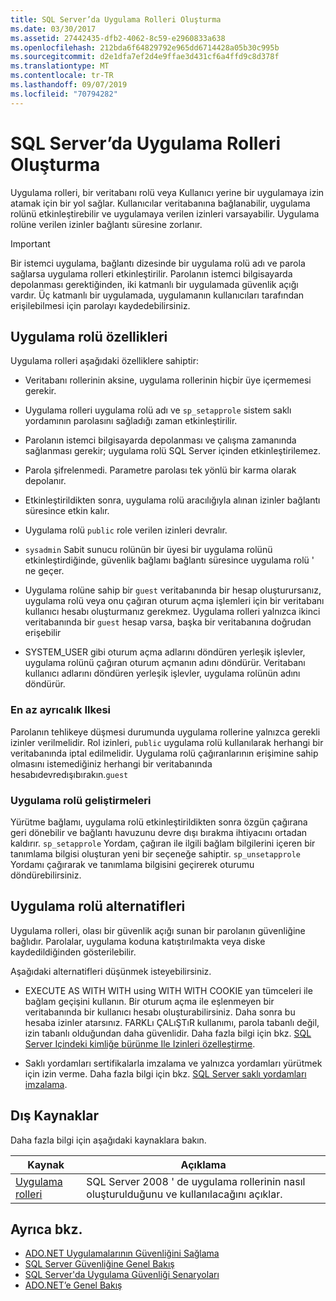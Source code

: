 ```yaml
---
title: SQL Server’da Uygulama Rolleri Oluşturma
ms.date: 03/30/2017
ms.assetid: 27442435-dfb2-4062-8c59-e2960833a638
ms.openlocfilehash: 212bda6f64829792e965dd6714428a05b30c995b
ms.sourcegitcommit: d2e1dfa7ef2d4e9ffae3d431cf6a4ffd9c8d378f
ms.translationtype: MT
ms.contentlocale: tr-TR
ms.lasthandoff: 09/07/2019
ms.locfileid: "70794282"
---
```

# <a name="creating-application-roles-in-sql-server"></a>SQL Server’da Uygulama Rolleri Oluşturma
Uygulama rolleri, bir veritabanı rolü veya Kullanıcı yerine bir uygulamaya izin atamak için bir yol sağlar. Kullanıcılar veritabanına bağlanabilir, uygulama rolünü etkinleştirebilir ve uygulamaya verilen izinleri varsayabilir. Uygulama rolüne verilen izinler bağlantı süresine zorlanır.  
  
> [!IMPORTANT]
> Bir istemci uygulama, bağlantı dizesinde bir uygulama rolü adı ve parola sağlarsa uygulama rolleri etkinleştirilir. Parolanın istemci bilgisayarda depolanması gerektiğinden, iki katmanlı bir uygulamada güvenlik açığı vardır. Üç katmanlı bir uygulamada, uygulamanın kullanıcıları tarafından erişilebilmesi için parolayı kaydedebilirsiniz.  
  
## <a name="application-role-features"></a>Uygulama rolü özellikleri  
 Uygulama rolleri aşağıdaki özelliklere sahiptir:  
  
- Veritabanı rollerinin aksine, uygulama rollerinin hiçbir üye içermemesi gerekir.  
  
- Uygulama rolleri uygulama rolü adı ve `sp_setapprole` sistem saklı yordamının parolasını sağladığı zaman etkinleştirilir.  
  
- Parolanın istemci bilgisayarda depolanması ve çalışma zamanında sağlanması gerekir; uygulama rolü SQL Server içinden etkinleştirilemez.  
  
- Parola şifrelenmedi. Parametre parolası tek yönlü bir karma olarak depolanır.  
  
- Etkinleştirildikten sonra, uygulama rolü aracılığıyla alınan izinler bağlantı süresince etkin kalır.  
  
- Uygulama rolü `public` role verilen izinleri devralır.  
  
- `sysadmin` Sabit sunucu rolünün bir üyesi bir uygulama rolünü etkinleştirdiğinde, güvenlik bağlamı bağlantı süresince uygulama rolü ' ne geçer.  
  
- Uygulama rolüne sahip bir `guest` veritabanında bir hesap oluşturursanız, uygulama rolü veya onu çağıran oturum açma işlemleri için bir veritabanı kullanıcı hesabı oluşturmanız gerekmez. Uygulama rolleri yalnızca ikinci veritabanında bir `guest` hesap varsa, başka bir veritabanına doğrudan erişebilir  
  
- SYSTEM_USER gibi oturum açma adlarını döndüren yerleşik işlevler, uygulama rolünü çağıran oturum açmanın adını döndürür. Veritabanı kullanıcı adlarını döndüren yerleşik işlevler, uygulama rolünün adını döndürür.  
  
### <a name="the-principle-of-least-privilege"></a>En az ayrıcalık Ilkesi  
 Parolanın tehlikeye düşmesi durumunda uygulama rollerine yalnızca gerekli izinler verilmelidir. Rol izinleri, `public` uygulama rolü kullanılarak herhangi bir veritabanında iptal edilmelidir. Uygulama rolü çağıranlarının erişimine sahip olmasını istemediğiniz herhangi bir veritabanında hesabıdevredışıbırakın.`guest`  
  
### <a name="application-role-enhancements"></a>Uygulama rolü geliştirmeleri  
 Yürütme bağlamı, uygulama rolü etkinleştirildikten sonra özgün çağırana geri dönebilir ve bağlantı havuzunu devre dışı bırakma ihtiyacını ortadan kaldırır. `sp_setapprole` Yordam, çağıran ile ilgili bağlam bilgilerini içeren bir tanımlama bilgisi oluşturan yeni bir seçeneğe sahiptir. `sp_unsetapprole` Yordamı çağırarak ve tanımlama bilgisini geçirerek oturumu döndürebilirsiniz.  
  
## <a name="application-role-alternatives"></a>Uygulama rolü alternatifleri  
 Uygulama rolleri, olası bir güvenlik açığı sunan bir parolanın güvenliğine bağlıdır. Parolalar, uygulama koduna katıştırılmakta veya diske kaydedildiğinden gösterilebilir.  
  
 Aşağıdaki alternatifleri düşünmek isteyebilirsiniz.  
  
- EXECUTE AS WITH WITH using WITH WITH COOKIE yan tümceleri ile bağlam geçişini kullanın. Bir oturum açma ile eşlenmeyen bir veritabanında bir kullanıcı hesabı oluşturabilirsiniz. Daha sonra bu hesaba izinler atarsınız. FARKLı ÇALıŞTıR kullanımı, parola tabanlı değil, izin tabanlı olduğundan daha güvenlidir. Daha fazla bilgi için bkz. [SQL Server Içindeki kimliğe bürünme Ile Izinleri özelleştirme](customizing-permissions-with-impersonation-in-sql-server.md).  
  
- Saklı yordamları sertifikalarla imzalama ve yalnızca yordamları yürütmek için izin verme. Daha fazla bilgi için bkz. [SQL Server saklı yordamları imzalama](signing-stored-procedures-in-sql-server.md).  
  
## <a name="external-resources"></a>Dış Kaynaklar  
 Daha fazla bilgi için aşağıdaki kaynaklara bakın.  
  
|Kaynak|Açıklama|  
|--------------|-----------------|  
|[Uygulama rolleri](/sql/relational-databases/security/authentication-access/application-roles)|SQL Server 2008 ' de uygulama rollerinin nasıl oluşturulduğunu ve kullanılacağını açıklar.|  
  
## <a name="see-also"></a>Ayrıca bkz.

- [ADO.NET Uygulamalarının Güvenliğini Sağlama](../securing-ado-net-applications.md)
- [SQL Server Güvenliğine Genel Bakış](overview-of-sql-server-security.md)
- [SQL Server'da Uygulama Güvenliği Senaryoları](application-security-scenarios-in-sql-server.md)
- [ADO.NET’e Genel Bakış](../ado-net-overview.md)
